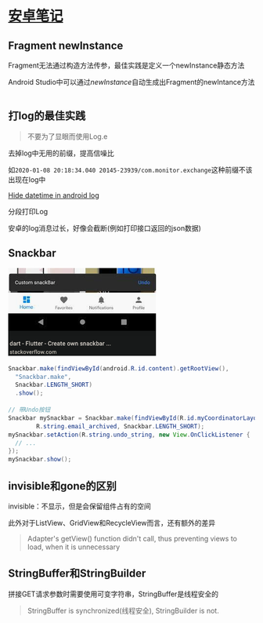 # [安卓笔记](/2020/01_1/android_notes.md)

## Fragment newInstance

Fragment无法通过构造方法传参，最佳实践是定义一个newInstance静态方法

Android Studio中可以通过<var class="mark">newInstance</var>自动生成出Fragment的newIntance方法

```java

```

## 打log的最佳实践

> 不要为了显眼而使用Log.e

<i class="fa fa-hashtag"></i>
去掉log中无用的前缀，提高信噪比

如`2020-01-08 20:18:34.040 20145-23939/com.monitor.exchange`这种前缀不该出现在log中

[Hide datetime in android log](https://stackoverflow.com/questions/18125257/how-to-show-only-message-from-log-hide-time-pid-etc-in-android-studio)

<i class="fa fa-hashtag"></i>
分段打印Log

安卓的log消息过长，好像会截断(例如打印接口返回的json数据)

## Snackbar

![](snack_bar.png)

```java
Snackbar.make(findViewById(android.R.id.content).getRootView(),
  "Snackbar.make",
  Snackbar.LENGTH_SHORT)
  .show();

// 带Undo按钮
Snackbar mySnackbar = Snackbar.make(findViewById(R.id.myCoordinatorLayout),
        R.string.email_archived, Snackbar.LENGTH_SHORT);
mySnackbar.setAction(R.string.undo_string, new View.OnClickListener {
  // ...
});
mySnackbar.show();
```

## invisible和gone的区别

invisible：不显示，但是会保留组件占有的空间

此外对于ListView、GridView和RecycleView而言，还有额外的差异

> Adapter's getView() function didn't call, thus preventing views to load, when it is unnecessary

## StringBuffer和StringBuilder

拼接GET请求参数时需要使用可变字符串，StringBuffer是线程安全的

> StringBuffer is synchronized(线程安全), StringBuilder is not.
